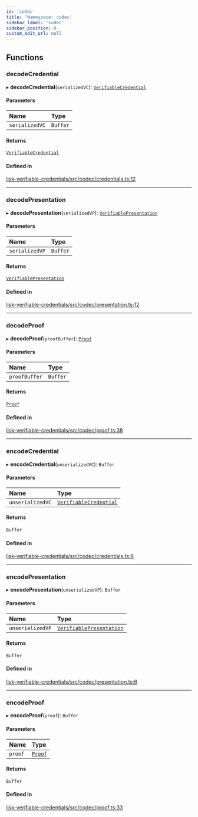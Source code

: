 ```yaml
---
id: 'codec'
title: 'Namespace: codec'
sidebar_label: 'codec'
sidebar_position: 0
custom_edit_url: null
---
```


## Functions

### decodeCredential

▸ **decodeCredential**(`serializedVC`): [`VerifiableCredential`](../modules.md#verifiablecredential)

#### Parameters

| Name           | Type     |
| :------------- | :------- |
| `serializedVC` | `Buffer` |

#### Returns

[`VerifiableCredential`](../modules.md#verifiablecredential)

#### Defined in

[lisk-verifiable-credentials/src/codec/credentials.ts:12](https://github.com/aldhosutra/lisk-did/blob/e1cde64/packages/lisk-verifiable-credentials/src/codec/credentials.ts#L12)

---

### decodePresentation

▸ **decodePresentation**(`serializedVP`): [`VerifiablePresentation`](../modules.md#verifiablepresentation)

#### Parameters

| Name           | Type     |
| :------------- | :------- |
| `serializedVP` | `Buffer` |

#### Returns

[`VerifiablePresentation`](../modules.md#verifiablepresentation)

#### Defined in

[lisk-verifiable-credentials/src/codec/presentation.ts:12](https://github.com/aldhosutra/lisk-did/blob/e1cde64/packages/lisk-verifiable-credentials/src/codec/presentation.ts#L12)

---

### decodeProof

▸ **decodeProof**(`proofBuffer`): [`Proof`](../interfaces/Proof.md)

#### Parameters

| Name          | Type     |
| :------------ | :------- |
| `proofBuffer` | `Buffer` |

#### Returns

[`Proof`](../interfaces/Proof.md)

#### Defined in

[lisk-verifiable-credentials/src/codec/proof.ts:38](https://github.com/aldhosutra/lisk-did/blob/e1cde64/packages/lisk-verifiable-credentials/src/codec/proof.ts#L38)

---

### encodeCredential

▸ **encodeCredential**(`unserializedVC`): `Buffer`

#### Parameters

| Name             | Type                                                         |
| :--------------- | :----------------------------------------------------------- |
| `unserializedVC` | [`VerifiableCredential`](../modules.md#verifiablecredential) |

#### Returns

`Buffer`

#### Defined in

[lisk-verifiable-credentials/src/codec/credentials.ts:6](https://github.com/aldhosutra/lisk-did/blob/e1cde64/packages/lisk-verifiable-credentials/src/codec/credentials.ts#L6)

---

### encodePresentation

▸ **encodePresentation**(`unserializedVP`): `Buffer`

#### Parameters

| Name             | Type                                                             |
| :--------------- | :--------------------------------------------------------------- |
| `unserializedVP` | [`VerifiablePresentation`](../modules.md#verifiablepresentation) |

#### Returns

`Buffer`

#### Defined in

[lisk-verifiable-credentials/src/codec/presentation.ts:6](https://github.com/aldhosutra/lisk-did/blob/e1cde64/packages/lisk-verifiable-credentials/src/codec/presentation.ts#L6)

---

### encodeProof

▸ **encodeProof**(`proof`): `Buffer`

#### Parameters

| Name    | Type                              |
| :------ | :-------------------------------- |
| `proof` | [`Proof`](../interfaces/Proof.md) |

#### Returns

`Buffer`

#### Defined in

[lisk-verifiable-credentials/src/codec/proof.ts:33](https://github.com/aldhosutra/lisk-did/blob/e1cde64/packages/lisk-verifiable-credentials/src/codec/proof.ts#L33)

